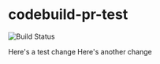 # codebuild-pr-test

![Build Status](https://codebuild.us-west-2.amazonaws.com/badges?uuid=eyJlbmNyeXB0ZWREYXRhIjoib2dOTnBCdUxmcTZzWFhLd0tsRkRCNUxFQjBldk93N01CSUFKY2FRREdQMXRjSjRHdndtZzFtckJVRlFYcHRzTmNhZGpiaWhaSzhrNnRKa1R1WUt3M1pRPSIsIml2UGFyYW1ldGVyU3BlYyI6Ik5HYVBvZTNUQU43SDE5ZGwiLCJtYXRlcmlhbFNldFNlcmlhbCI6MX0%3D&branch=master)

Here's a test change
Here's another change
